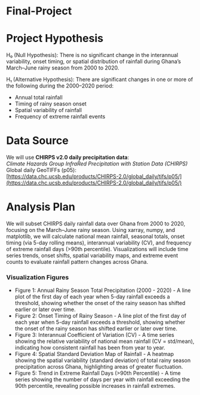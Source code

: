 # Final-Project
# Project Hypothesis

H₀ (Null Hypothesis): There is no significant change in the interannual variability, onset timing, or spatial distribution of rainfall during Ghana’s March–June rainy season from 2000 to 2020.

H₁ (Alternative Hypothesis): There are significant changes in one or more of the following during the 2000–2020 period:
- Annual total rainfall
- Timing of rainy season onset
- Spatial variability of rainfall
- Frequency of extreme rainfall events

# Data Source

We will use **CHIRPS v2.0 daily precipitation data**:  
*Climate Hazards Group InfraRed Precipitation with Station Data (CHIRPS)*  
Global daily GeoTIFFs (p05):  
[https://data.chc.ucsb.edu/products/CHIRPS-2.0/global_daily/tifs/p05/](https://data.chc.ucsb.edu/products/CHIRPS-2.0/global_daily/tifs/p05/)

# Analysis Plan

We will subset CHIRPS daily rainfall data over Ghana from 2000 to 2020, focusing on the March–June rainy season. Using xarray, numpy, and matplotlib, we will calculate national mean rainfall, seasonal totals, onset timing (via 5-day rolling means), interannual variability (CV), and frequency of extreme rainfall days (>90th percentile). Visualizations will include time series trends, onset shifts, spatial variability maps, and extreme event counts to evaluate rainfall pattern changes across Ghana.

### Visualization Figures
- Figure 1: Annual Rainy Season Total Precipitation (2000 - 2020) - A line plot of the first day of each year when 5-day rainfall exceeds a threshold, showing whether the onset of the rainy season has shifted earlier or later over time.
- Figure 2: Onset Timing of Rainy Season - A line plot of the first day of each year when 5-day rainfall exceeds a threshold, showing whether the onset of the rainy season has shifted earlier or later over time.
- Figure 3: Interannual Coefficient of Variation (CV) - A time series showing the relative variability of national mean rainfall (CV = std/mean), indicating how consistent rainfall has been from year to year.
- Figure 4: Spatial Standard Deviation Map of Rainfall - A heatmap showing the spatial variability (standard deviation) of total rainy season precipitation across Ghana, highlighting areas of greater fluctuation.
- Figure 5: Trend in Extreme Rainfall Days (>90th Percentile) - A time series showing the number of days per year with rainfall exceeding the 90th percentile, revealing possible increases in rainfall extremes.

